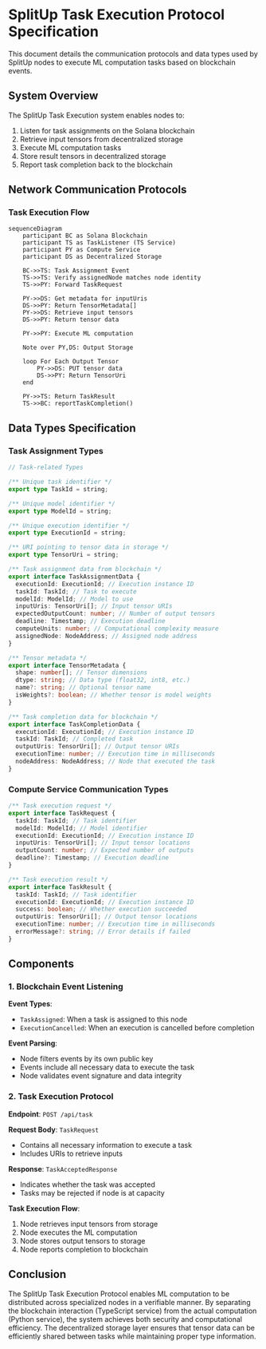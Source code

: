 # SplitUp Task Execution Protocol Specification

This document details the communication protocols and data types used by SplitUp nodes to execute ML computation tasks based on blockchain events.

## System Overview

The SplitUp Task Execution system enables nodes to:

1. Listen for task assignments on the Solana blockchain
2. Retrieve input tensors from decentralized storage
3. Execute ML computation tasks
4. Store result tensors in decentralized storage
5. Report task completion back to the blockchain

## Network Communication Protocols

### Task Execution Flow

```mermaid
sequenceDiagram
    participant BC as Solana Blockchain
    participant TS as TaskListener (TS Service)
    participant PY as Compute Service
    participant DS as Decentralized Storage

    BC->>TS: Task Assignment Event
    TS->>TS: Verify assignedNode matches node identity
    TS->>PY: Forward TaskRequest

    PY->>DS: Get metadata for inputUris
    DS->>PY: Return TensorMetadata[]
    PY->>DS: Retrieve input tensors
    DS->>PY: Return tensor data

    PY->>PY: Execute ML computation

    Note over PY,DS: Output Storage

    loop For Each Output Tensor
        PY->>DS: PUT tensor data
        DS->>PY: Return TensorUri
    end

    PY->>TS: Return TaskResult
    TS->>BC: reportTaskCompletion()
```

## Data Types Specification

### Task Assignment Types

```typescript
// Task-related Types

/** Unique task identifier */
export type TaskId = string;

/** Unique model identifier */
export type ModelId = string;

/** Unique execution identifier */
export type ExecutionId = string;

/** URI pointing to tensor data in storage */
export type TensorUri = string;

/** Task assignment data from blockchain */
export interface TaskAssignmentData {
  executionId: ExecutionId; // Execution instance ID
  taskId: TaskId; // Task to execute
  modelId: ModelId; // Model to use
  inputUris: TensorUri[]; // Input tensor URIs
  expectedOutputCount: number; // Number of output tensors
  deadline: Timestamp; // Execution deadline
  computeUnits: number; // Computational complexity measure
  assignedNode: NodeAddress; // Assigned node address
}

/** Tensor metadata */
export interface TensorMetadata {
  shape: number[]; // Tensor dimensions
  dtype: string; // Data type (float32, int8, etc.)
  name?: string; // Optional tensor name
  isWeights?: boolean; // Whether tensor is model weights
}

/** Task completion data for blockchain */
export interface TaskCompletionData {
  executionId: ExecutionId; // Execution instance ID
  taskId: TaskId; // Completed task
  outputUris: TensorUri[]; // Output tensor URIs
  executionTime: number; // Execution time in milliseconds
  nodeAddress: NodeAddress; // Node that executed the task
}
```

### Compute Service Communication Types

```typescript
/** Task execution request */
export interface TaskRequest {
  taskId: TaskId; // Task identifier
  modelId: ModelId; // Model identifier
  executionId: ExecutionId; // Execution instance ID
  inputUris: TensorUri[]; // Input tensor locations
  outputCount: number; // Expected number of outputs
  deadline?: Timestamp; // Execution deadline
}

/** Task execution result */
export interface TaskResult {
  taskId: TaskId; // Task identifier
  executionId: ExecutionId; // Execution instance ID
  success: boolean; // Whether execution succeeded
  outputUris: TensorUri[]; // Output tensor locations
  executionTime: number; // Execution time in milliseconds
  errorMessage?: string; // Error details if failed
}
```

## Components

### 1. Blockchain Event Listening

**Event Types**:

- `TaskAssigned`: When a task is assigned to this node
- `ExecutionCancelled`: When an execution is cancelled before completion

**Event Parsing**:

- Node filters events by its own public key
- Events include all necessary data to execute the task
- Node validates event signature and data integrity

### 2. Task Execution Protocol

**Endpoint**: `POST /api/task`

**Request Body**: `TaskRequest`

- Contains all necessary information to execute a task
- Includes URIs to retrieve inputs

**Response**: `TaskAcceptedResponse`

- Indicates whether the task was accepted
- Tasks may be rejected if node is at capacity

**Task Execution Flow**:

1. Node retrieves input tensors from storage
2. Node executes the ML computation
3. Node stores output tensors to storage
4. Node reports completion to blockchain

## Conclusion

The SplitUp Task Execution Protocol enables ML computation to be distributed across specialized nodes in a verifiable manner. By separating the blockchain interaction (TypeScript service) from the actual computation (Python service), the system achieves both security and computational efficiency. The decentralized storage layer ensures that tensor data can be efficiently shared between tasks while maintaining proper type information.
